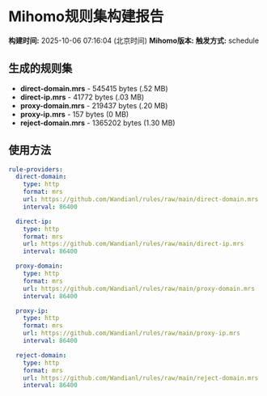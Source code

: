 # Mihomo规则集构建报告

**构建时间:** 2025-10-06 07:16:04 (北京时间)
**Mihomo版本:** 
**触发方式:** schedule

## 生成的规则集

- **direct-domain.mrs** - 545415 bytes (.52 MB)
- **direct-ip.mrs** - 41772 bytes (.03 MB)
- **proxy-domain.mrs** - 219437 bytes (.20 MB)
- **proxy-ip.mrs** - 157 bytes (0 MB)
- **reject-domain.mrs** - 1365202 bytes (1.30 MB)

## 使用方法

```yaml
rule-providers:
  direct-domain:
    type: http
    format: mrs
    url: https://github.com/Wandianl/rules/raw/main/direct-domain.mrs
    interval: 86400

  direct-ip:
    type: http
    format: mrs
    url: https://github.com/Wandianl/rules/raw/main/direct-ip.mrs
    interval: 86400

  proxy-domain:
    type: http
    format: mrs
    url: https://github.com/Wandianl/rules/raw/main/proxy-domain.mrs
    interval: 86400

  proxy-ip:
    type: http
    format: mrs
    url: https://github.com/Wandianl/rules/raw/main/proxy-ip.mrs
    interval: 86400

  reject-domain:
    type: http
    format: mrs
    url: https://github.com/Wandianl/rules/raw/main/reject-domain.mrs
    interval: 86400

```

